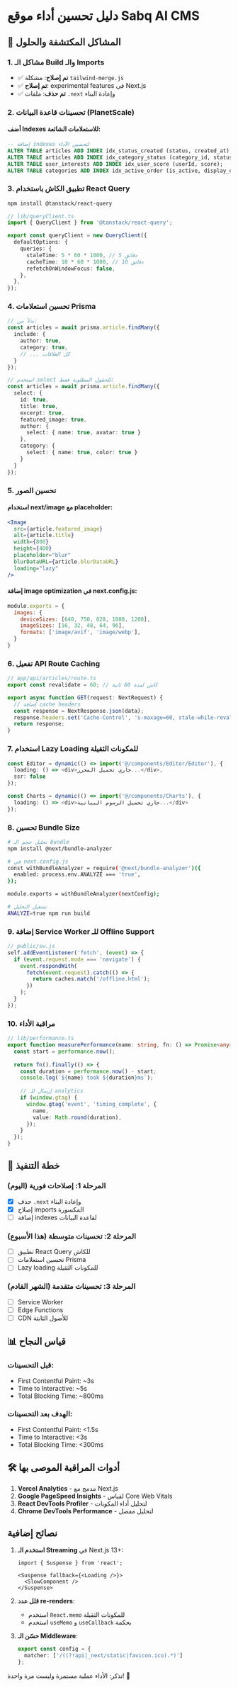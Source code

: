 # دليل تحسين أداء موقع Sabq AI CMS

## 🚨 المشاكل المكتشفة والحلول

### 1. مشاكل الـ Build والـ Imports
- ✅ **تم إصلاح**: مشكلة `tailwind-merge.js` 
- ✅ **تم إصلاح**: experimental features في Next.js
- ✅ **تم حذف**: ملفات `.next` وإعادة البناء

### 2. تحسينات قاعدة البيانات (PlanetScale)

#### أضف Indexes للاستعلامات الشائعة:
```sql
-- إضافة indexes لتحسين الأداء
ALTER TABLE articles ADD INDEX idx_status_created (status, created_at);
ALTER TABLE articles ADD INDEX idx_category_status (category_id, status);
ALTER TABLE user_interests ADD INDEX idx_user_score (userId, score);
ALTER TABLE categories ADD INDEX idx_active_order (is_active, display_order);
```

### 3. تطبيق الكاش باستخدام React Query

```bash
npm install @tanstack/react-query
```

```typescript
// lib/queryClient.ts
import { QueryClient } from '@tanstack/react-query';

export const queryClient = new QueryClient({
  defaultOptions: {
    queries: {
      staleTime: 5 * 60 * 1000, // 5 دقائق
      cacheTime: 10 * 60 * 1000, // 10 دقائق
      refetchOnWindowFocus: false,
    },
  },
});
```

### 4. تحسين استعلامات Prisma

```typescript
// بدلاً من:
const articles = await prisma.article.findMany({
  include: {
    author: true,
    category: true,
    // ... كل العلاقات
  }
});

// استخدم select للحقول المطلوبة فقط:
const articles = await prisma.article.findMany({
  select: {
    id: true,
    title: true,
    excerpt: true,
    featured_image: true,
    author: {
      select: { name: true, avatar: true }
    },
    category: {
      select: { name: true, color: true }
    }
  }
});
```

### 5. تحسين الصور

#### استخدام next/image مع placeholder:
```jsx
<Image
  src={article.featured_image}
  alt={article.title}
  width={800}
  height={400}
  placeholder="blur"
  blurDataURL={article.blurDataURL}
  loading="lazy"
/>
```

#### إضافة image optimization في next.config.js:
```javascript
module.exports = {
  images: {
    deviceSizes: [640, 750, 828, 1080, 1200],
    imageSizes: [16, 32, 48, 64, 96],
    formats: ['image/avif', 'image/webp'],
  }
}
```

### 6. تفعيل API Route Caching

```typescript
// app/api/articles/route.ts
export const revalidate = 60; // كاش لمدة 60 ثانية

export async function GET(request: NextRequest) {
  // إضافة cache headers
  const response = NextResponse.json(data);
  response.headers.set('Cache-Control', 's-maxage=60, stale-while-revalidate');
  return response;
}
```

### 7. استخدام Lazy Loading للمكونات الثقيلة

```typescript
const Editor = dynamic(() => import('@/components/Editor/Editor'), {
  loading: () => <div>جاري تحميل المحرر...</div>,
  ssr: false
});

const Charts = dynamic(() => import('@/components/Charts'), {
  loading: () => <div>جاري تحميل الرسوم البيانية...</div>
});
```

### 8. تحسين Bundle Size

```bash
# تحليل حجم الـ bundle
npm install @next/bundle-analyzer

# في next.config.js
const withBundleAnalyzer = require('@next/bundle-analyzer')({
  enabled: process.env.ANALYZE === 'true',
});

module.exports = withBundleAnalyzer(nextConfig);

# تشغيل التحليل
ANALYZE=true npm run build
```

### 9. إضافة Service Worker للـ Offline Support

```javascript
// public/sw.js
self.addEventListener('fetch', (event) => {
  if (event.request.mode === 'navigate') {
    event.respondWith(
      fetch(event.request).catch(() => {
        return caches.match('/offline.html');
      })
    );
  }
});
```

### 10. مراقبة الأداء

```typescript
// lib/performance.ts
export function measurePerformance(name: string, fn: () => Promise<any>) {
  const start = performance.now();
  
  return fn().finally(() => {
    const duration = performance.now() - start;
    console.log(`${name} took ${duration}ms`);
    
    // إرسال للـ analytics
    if (window.gtag) {
      window.gtag('event', 'timing_complete', {
        name,
        value: Math.round(duration),
      });
    }
  });
}
```

## 🚀 خطة التنفيذ

### المرحلة 1: إصلاحات فورية (اليوم)
- [x] حذف `.next` وإعادة البناء
- [x] إصلاح imports المكسورة
- [ ] إضافة indexes لقاعدة البيانات

### المرحلة 2: تحسينات متوسطة (هذا الأسبوع)
- [ ] تطبيق React Query للكاش
- [ ] تحسين استعلامات Prisma
- [ ] Lazy loading للمكونات الثقيلة

### المرحلة 3: تحسينات متقدمة (الشهر القادم)
- [ ] Service Worker
- [ ] Edge Functions
- [ ] CDN للأصول الثابتة

## 📊 قياس النجاح

### قبل التحسينات:
- First Contentful Paint: ~3s
- Time to Interactive: ~5s
- Total Blocking Time: ~800ms

### الهدف بعد التحسينات:
- First Contentful Paint: <1.5s
- Time to Interactive: <3s
- Total Blocking Time: <300ms

## 🛠️ أدوات المراقبة الموصى بها

1. **Vercel Analytics** - مدمج مع Next.js
2. **Google PageSpeed Insights** - لقياس Core Web Vitals
3. **React DevTools Profiler** - لتحليل أداء المكونات
4. **Chrome DevTools Performance** - لتحليل مفصل

## نصائح إضافية

1. **استخدم الـ Streaming** في Next.js 13+:
   ```tsx
   import { Suspense } from 'react';
   
   <Suspense fallback={<Loading />}>
     <SlowComponent />
   </Suspense>
   ```

2. **قلل عدد re-renders**:
   - استخدم `React.memo` للمكونات الثقيلة
   - استخدم `useMemo` و `useCallback` بحكمة

3. **حسّن الـ Middleware**:
   ```typescript
   export const config = {
     matcher: ['/((?!api|_next/static|favicon.ico).*)']
   };
   ```

تذكر: الأداء عملية مستمرة وليست مرة واحدة! 🎯 